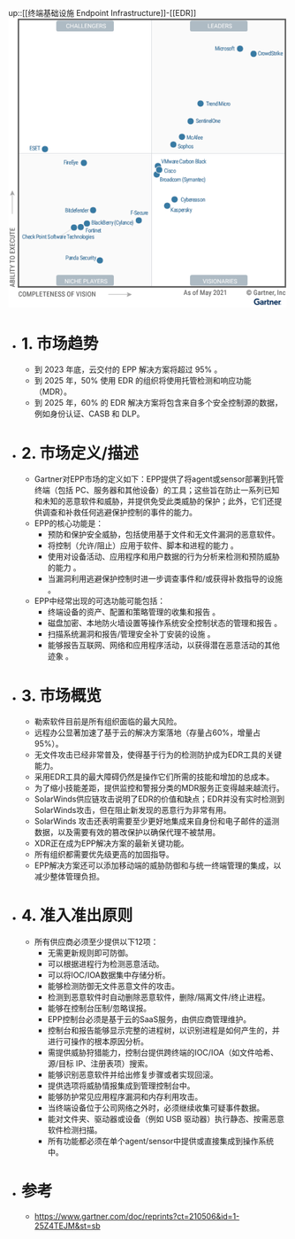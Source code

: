 up::[[终端基础设施 Endpoint Infrastructure]]-[[EDR]]
<img src="/assets/Pasted image 20221104145425.png">
- # 1. 市场趋势
	- 到 2023 年底，云交付的 EPP 解决方案将超过 95% 。
	- 到 2025 年，50% 使用 EDR 的组织将使用托管检测和响应功能（MDR）。
	- 到 2025 年，60% 的 EDR 解决方案将包含来自多个安全控制源的数据，例如身份认证、CASB 和 DLP。
- # 2. 市场定义/描述
	- Gartner对EPP市场的定义如下：EPP提供了将agent或sensor部署到托管终端（包括 PC、服务器和其他设备）的工具；这些旨在防止一系列已知和未知的恶意软件和威胁，并提供免受此类威胁的保护；此外，它们还提供调查和补救任何逃避保护控制的事件的能力。
	- EPP的核心功能是：
		- 预防和保护安全威胁，包括使用基于文件和无文件漏洞的恶意软件。
		- 将控制（允许/阻止）应用于软件、脚本和进程的能力 。
		- 使用对设备活动、应用程序和用户数据的行为分析来检测和预防威胁的能力 。
		- 当漏洞利用逃避保护控制时进一步调查事件和/或获得补救指导的设施 。
	- EPP中经常出现的可选功能可能包括：
		- 终端设备的资产、配置和策略管理的收集和报告 。
		- 磁盘加密、本地防火墙设置等操作系统安全控制状态的管理和报告 。
		- 扫描系统漏洞和报告/管理安全补丁安装的设施 。
		- 能够报告互联网、网络和应用程序活动，以获得潜在恶意活动的其他迹象 。
- # 3. 市场概览
	- 勒索软件目前是所有组织面临的最大风险。
	- 远程办公显著加速了基于云的解决方案落地（存量占60%，增量占95%）。
	- 无文件攻击已经非常普及，使得基于行为的检测防护成为EDR工具的关键能力。
	- 采用EDR工具的最大障碍仍然是操作它们所需的技能和增加的总成本。
	- 为了缩小技能差距，提供监控和警报分类的MDR服务正变得越来越流行。
	- SolarWinds供应链攻击说明了EDR的价值和缺点；EDR并没有实时检测到SolarWinds攻击，但在阻止新发现的恶意行为非常有用。
	- SolarWinds 攻击还表明需要至少更好地集成来自身份和电子邮件的遥测数据，以及需要有效的篡改保护以确保代理不被禁用。
	- XDR正在成为EPP解决方案的最新关键功能。
	- 所有组织都需要优先级更高的加固指导。
	- EPP解决方案还可以添加移动端的威胁防御和与统一终端管理的集成，以减少整体管理负担。
- # 4. 准入准出原则
	- 所有供应商必须至少提供以下12项：
		- 无需更新规则即可防御。
		- 可以根据进程行为检测恶意活动。
		- 可以将IOC/IOA数据集中存储分析。
		- 能够检测防御无文件恶意文件的攻击。
		- 检测到恶意软件时自动删除恶意软件，删除/隔离文件/终止进程。
		- 能够在控制台压制/忽略误报。
		- EPP控制台必须是基于云的SaaS服务，由供应商管理维护。
		- 控制台和报告能够显示完整的进程树，以识别进程是如何产生的，并进行可操作的根本原因分析。
		- 需提供威胁狩猎能力，控制台提供跨终端的IOC/IOA（如文件哈希、源/目标 IP、注册表项）搜索。
		- 能够识别恶意软件并给出修复步骤或者实现回滚。
		- 提供选项将威胁情报集成到管理控制台中。
		- 能够防护常见应用程序漏洞和内存利用攻击。
		- 当终端设备位于公司网络之外时，必须继续收集可疑事件数据。
		- 能对文件夹、驱动器或设备（例如 USB 驱动器）执行静态、按需恶意软件检测扫描。
		- 所有功能都必须在单个agent/sensor中提供或直接集成到操作系统中。
- # 参考
	- https://www.gartner.com/doc/reprints?ct=210506&id=1-25Z4TEJM&st=sb